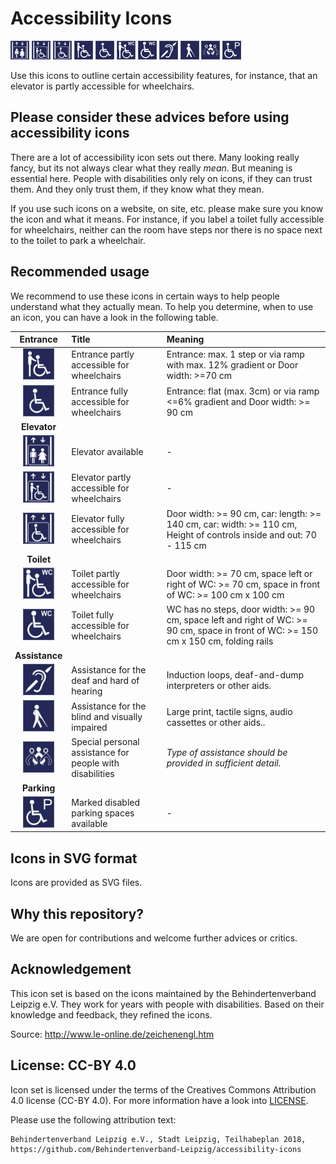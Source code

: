 # Accessibility Icons
<img src="icons/elevator-available.svg" width="30px"/> <img src="icons/elevator-partly-accessible-for-wheelchairs.svg" width="30px"/> <img src="icons/elevator-fully-accessible-for-wheelchairs.svg" width="30px"/> <img src="icons/partly-accessible-for-wheelchairs.svg" width="30px"/> <img src="icons/fully-accessible-for-wheelchairs.svg" width="30px"/> <img src="icons/toilet-partly-accessible-for-wheelchairs.svg" width="30px"/> <img src="icons/toilet-fully-accessible-for-wheelchairs.svg" width="30px"/> <img src="icons/help-for-hearing-impaired-people-available.svg" width="30px"/> <img src="icons/help-for-visually-impaired-people-available.svg" width="30px"/> <img src="icons/personal-assistance-available.svg" width="30px"/> <img src="icons/disabled-parking-space-available.svg" width="30px"/>

Use this icons to outline certain accessibility features, for instance, that an elevator is partly accessible for wheelchairs.

## Please consider these advices before using accessibility icons

There are a lot of accessibility icon sets out there. Many looking really fancy, but its not always clear what they really *mean*. But meaning is essential here. People with disabilities only rely on icons, if they can trust them. And they only trust them, if they know what they mean.

If you use such icons on a website, on site, etc. please make sure you know the icon and what it means. For instance, if you label a toilet fully accessible for wheelchairs, neither can the room have steps nor there is no space next to the toilet to park a wheelchair.

## Recommended usage

We recommend to use these icons in certain ways to help people understand what they actually mean. To help you determine, when to use an icon, you can have a look in the following table.

|                                  **Entrance**                                   | Title                                                    | Meaning                                                                                                                             |
|:-------------------------------------------------------------------------------:|:---------------------------------------------------------|:------------------------------------------------------------------------------------------------------------------------------------|
|      <img src="icons/partly-accessible-for-wheelchairs.svg" width="50px"/>      | Entrance partly accessible for wheelchairs               | Entrance: max. 1 step or via ramp with max. 12% gradient or Door width: >=70 cm                                                     |
|      <img src="icons/fully-accessible-for-wheelchairs.svg" width="50px"/>       | Entrance fully accessible for wheelchairs                | Entrance: flat (max. 3cm) or via ramp <=6% gradient and Door width: >= 90 cm                                                        |
|                                  **Elevator**                                   |                                                          |                                                                                                                                     |
|             <img src="icons/elevator-available.svg" width="50px"/>              | Elevator available                                       | -                                                                                                                                   |
| <img src="icons/elevator-partly-accessible-for-wheelchairs.svg" width="50px"/>  | Elevator partly accessible for wheelchairs               | -                                                                                                                                   |
|  <img src="icons/elevator-fully-accessible-for-wheelchairs.svg" width="50px"/>  | Elevator fully accessible for wheelchairs                | Door width: >= 90 cm, car: length: >= 140 cm, car: width: >= 110 cm, Height of controls inside and out: 70 - 115 cm                 |
|                                   **Toilet**                                    |                                                          |                                                                                                                                     |
|  <img src="icons/toilet-partly-accessible-for-wheelchairs.svg" width="50px"/>   | Toilet partly accessible for wheelchairs                 | Door width:	>= 70 cm, space left or right of WC:	>= 70 cm, space in front of WC:	>= 100 cm x 100 cm                                    |
|   <img src="icons/toilet-fully-accessible-for-wheelchairs.svg" width="50px"/>   | Toilet fully accessible for wheelchairs                  | WC has no steps, door width: >= 90 cm, space left and right of WC:	>= 90 cm, space in front of WC: >= 150 cm x 150 cm, folding rails |
|                                 **Assistance**                                  |                                                          |                                                                                                                                     |
| <img src="icons/help-for-hearing-impaired-people-available.svg" width="50px"/>  | Assistance for the deaf and hard of hearing              | Induction loops, deaf-and-dump interpreters or other aids.                                                                          |
| <img src="icons/help-for-visually-impaired-people-available.svg" width="50px"/> | Assistance for the blind and visually impaired           | Large print, tactile signs, audio cassettes or other aids..                                                                         |
|        <img src="icons/personal-assistance-available.svg" width="50px"/>        | Special personal assistance for people with disabilities | *Type of assistance should be provided in sufficient detail.*                                                                       |
|                                   **Parking**                                   |                                                          |                                                                                                                                     |
|      <img src="icons/disabled-parking-space-available.svg" width="50px"/>       | Marked disabled parking spaces available                 | -                                                                                                                                   |

## Icons in SVG format

Icons are provided as SVG files.

## Why this repository?

We are open for contributions and welcome further advices or critics.

## Acknowledgement

This icon set is based on the icons maintained by the Behindertenverband Leipzig e.V. They work for years with people with disabilities. Based on their knowledge and feedback, they refined the icons.

Source: http://www.le-online.de/zeichenengl.htm

## License: CC-BY 4.0

Icon set is licensed under the terms of the Creatives Commons Attribution 4.0 license (CC-BY 4.0). For more information have a look into [LICENSE](LICENSE).

Please use the following attribution text:

    Behindertenverband Leipzig e.V., Stadt Leipzig, Teilhabeplan 2018,
    https://github.com/Behindertenverband-Leipzig/accessibility-icons
